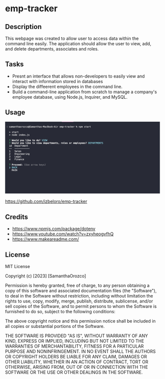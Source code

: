 # emp-tracker

## Description

This webpage was created to allow user to access data within the command line easily. The application should allow the user to view, add, and delete departments, associates and roles.

## Tasks
- Presnt an interface that allows non-developers to easily view and interact with information stored in databases
- Display the diffeerent employees in the command line.
- Build a command-line application from scratch to manage a company's employee database, using Node.js, Inquirer, and MySQL.



## Usage

![ScreenShot](./assets/pic.png)

https://github.com/izbeloro/emp-tracker


## Credits

- https://www.npmjs.com/package/dotenv
- https://www.youtube.com/watch?v=zxyheogvfhQ
- https://www.makeareadme.com/

## License

MIT License

Copyright (c) [2023] [SamanthaOrozco]

Permission is hereby granted, free of charge, to any person obtaining a copy
of this software and associated documentation files (the "Software"), to deal
in the Software without restriction, including without limitation the rights
to use, copy, modify, merge, publish, distribute, sublicense, and/or sell
copies of the Software, and to permit persons to whom the Software is
furnished to do so, subject to the following conditions:

The above copyright notice and this permission notice shall be included in all
copies or substantial portions of the Software.

THE SOFTWARE IS PROVIDED "AS IS", WITHOUT WARRANTY OF ANY KIND, EXPRESS OR
IMPLIED, INCLUDING BUT NOT LIMITED TO THE WARRANTIES OF MERCHANTABILITY,
FITNESS FOR A PARTICULAR PURPOSE AND NONINFRINGEMENT. IN NO EVENT SHALL THE
AUTHORS OR COPYRIGHT HOLDERS BE LIABLE FOR ANY CLAIM, DAMAGES OR OTHER
LIABILITY, WHETHER IN AN ACTION OF CONTRACT, TORT OR OTHERWISE, ARISING FROM,
OUT OF OR IN CONNECTION WITH THE SOFTWARE OR THE USE OR OTHER DEALINGS IN THE
SOFTWARE.

